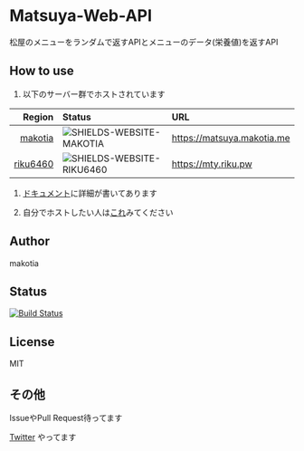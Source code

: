 # Matsuya-Web-API

[GITHUB-RIKU6460]: https://github.com/riku6460
[GITHUB-MAKOTIA]: https://github.com/makotia
[SHIELDS-WEBSITE-MAKOTIA]: https://img.shields.io/website-online-offline-green-red/https/matsuya.makotia.me.svg?label=status
[SHIELDS-WEBSITE-RIKU6460]: https://img.shields.io/website-online-offline-green-red/https/mty.riku.pw.svg?label=status

松屋のメニューをランダムで返すAPIとメニューのデータ(栄養値)を返すAPI

## How to use

1. 以下のサーバー群でホストされています

|                      Region | Status                      | URL                                 |
|----------------------------:|:----------------------------|:------------------------------------|
|  [makotia][GITHUB-MAKOTIA]  | ![SHIELDS-WEBSITE-MAKOTIA]  | <https://matsuya.makotia.me>        |
| [riku6460][GITHUB-RIKU6460] | ![SHIELDS-WEBSITE-RIKU6460] | <https://mty.riku.pw>               |

1. [ドキュメント](https://matsuya.docs.apiary.io/)に詳細が書いてあります

1. 自分でホストしたい人は[これ](https://github.com/makotia/Matsuya-Web-API/pull/52#issuecomment-361572917)みてください

## Author

makotia

## Status

[![Build Status](https://travis-ci.org/makotia/Matsuya-Web-API.svg?branch=master)](https://travis-ci.org/makotia/Matsuya-Web-API)

## License

MIT

## その他

IssueやPull Request待ってます

[Twitter](https://twitter.com/hs6a) やってます

